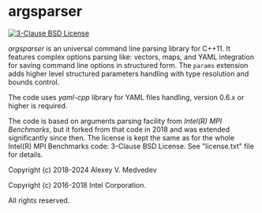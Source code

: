 # argsparser
[![3-Clause BSD License](https://img.shields.io/badge/License-BSD_3--Clause-green.svg)](license.txt)

*argsparser* is an universal command line parsing library for C++11. It features complex options parsing like: vectors, maps, and YAML integration for saving command line options in structured form. The `params` extension adds higher level structured parameters handling with type resolution and bounds control.

The code uses *yaml-cpp* library for YAML files handling, version 0.6.x or higher is required.

The code is based on arguments parsing facility from *Intel(R) MPI Benchmarks*, but it forked from that code
in 2018 and was extended significantly since then. The license is kept the same as for the whole Intel(R) MPI Benchmarks code: 3-Clause BSD License. See "license.txt" file for details.

Copyright (c) 2018-2024 Alexey V. Medvedev

Copyright (c) 2016-2018 Intel Corporation.

All rights reserved. 
